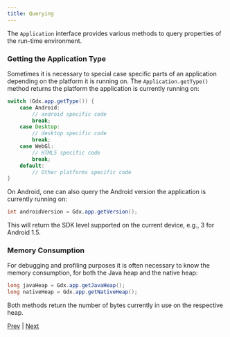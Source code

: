 ```yaml
---
title: Querying
---
```

The `Application` interface provides various methods to query properties of the run-time environment.

### Getting the Application Type ###
Sometimes it is necessary to special case specific parts of an application depending on the platform it is running on. The `Application.getType()` method returns the platform the application is currently running on:

```java
switch (Gdx.app.getType()) {
    case Android:
        // android specific code
        break;
    case Desktop:
        // desktop specific code
        break;
    case WebGl:
        // HTML5 specific code
        break;
    default:
        // Other platforms specific code
}
```

On Android, one can also query the Android version the application is currently running on:

```java
int androidVersion = Gdx.app.getVersion();
```

This will return the SDK level supported on the current device, e.g., 3 for Android 1.5.

### Memory Consumption ###
For debugging and profiling purposes it is often necessary to know the memory consumption, for both the Java heap and the native heap:

```java
long javaHeap = Gdx.app.getJavaHeap();
long nativeHeap = Gdx.app.getNativeHeap();
```

Both methods return the number of bytes currently in use on the respective heap.

[Prev](/wiki/app/starter-classes-and-configuration) | [Next](/wiki/app/logging)